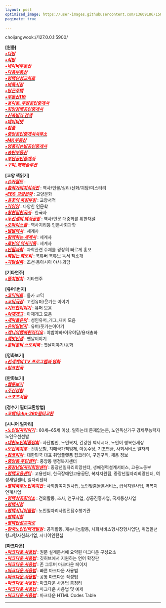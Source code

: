 ```yaml
---
layout: post
optimized_image: https://user-images.githubusercontent.com/13609186/158834851-5c5d7736-001b-448d-8bb6-eb99f2f16233.jpg
paginate: true

---
```


choijangwook://127.0.0.1:5900/



**[원룸]** <br>
[<span style="color:red">***▪다방***</span>](https://dabangapp.com/)<br>
[<span style="color:red">***▪직방***</span>](https://www.zigbang.com/)<br>
[<span style="color:red">***▪네이버부동산***</span>](https://land.naver.com/)<br>
[<span style="color:red">***▪다음부동산***</span>](https://realty.daum.net/)<br>
[<span style="color:red">***▪평택안성교차로***</span>](http://land.ptkcr.com/offer/?cateid_group=0001&trade=1)<br>
[<span style="color:red">***▪벼룩시장***</span>](https://www.findhouse.co.kr/land/map/web/index.do?typeThing1=01)<br>
[<span style="color:red">***▪당근주택***</span>](https://crhousing.co.kr/index.php?usr_view=pc)<br>
[<span style="color:red">***▪부동산119***</span>](https://www.bd119.com/realty/realty_list.asp?RealtyType=E&sido=%B0%E6%B1%E2)<br>
[<span style="color:red">***▪용이동_주원공인중개사***</span>](http://x8020.kmswb.kr/)<br>
[<span style="color:red">***▪희망경매공인중개사***</span>](http://m.withace.co.kr/beauty1092)<br>
[<span style="color:red">***▪신축빌라 검색***</span>](http://sellinghousing.kr/grid)<br>
[<span style="color:red">***▪데이터넷***</span>](http://www.datanet.co.kr/)<br>
[<span style="color:red">***▪집품***</span>](https://www.zippoom.com/)<br>
[<span style="color:red">***▪중앙공인중개사사무소***</span>](http://www.r114.net/T/0316838959)<br>
[<span style="color:red">***▪MK부동산***</span>](https://land.bizmk.kr/memul/list.php?bubcode=4122000000&mgroup=A&mclass=A01%2CA02%2CA03&bdiv=A&areadiv=&mseq=&JMJ=)<br>
[<span style="color:red">***▪명품리슈빌공인중개사***</span>](https://blog.naver.com/dw6066)<br>
[<span style="color:red">***▪송탄부동산***</span>](https://blog.naver.com/lkbmsk)<br>
[<span style="color:red">***▪부원공인중개사***</span>](https://blog.naver.com/yuri8515)<br>
[<span style="color:red">***▪구미_매매솔루션***</span>](http://www.gumisolution.com/)<br>


**[교양 책읽기]** <br>
[<span style="color:red">***▪슈카월드***</span>](https://www.youtube.com/channel/UCsJ6RuBiTVWRX156FVbeaGg) :  <br>
[<span style="color:red">***▪쏨작가의지식사전***</span>](https://www.youtube.com/c/%EC%8F%A8%EC%9E%91%EA%B0%80%EC%9D%98%EC%A7%80%EC%8B%9D%EC%82%AC%EC%A0%84) : 역사/인물/심리/신화/괴담/미스터리<br>
[<span style="color:red">***▪EBS 교양문화***</span>](https://www.youtube.com/c/EBSCulture/channels) : 교양문화<br>
[<span style="color:red">***▪윤꾼의 북킹부킹***</span>](https://www.youtube.com/c/%EC%9C%A4%EA%BE%BC%EC%9D%98%EB%B6%81%ED%82%B9%EB%B6%80%ED%82%B9) : 교양서적<br>
[<span style="color:red">***▪라임양***</span>](https://www.youtube.com/c/%EB%9D%BC%EC%9E%84%EC%96%91) : 다양한 인문학<br>
[<span style="color:red">***▪황현필한국사***</span>](https://www.youtube.com/c/%ED%99%A9%ED%98%84%ED%95%84%ED%95%9C%EA%B5%AD%EC%82%AC/videos) : 한국사<br>
[<span style="color:red">***▪두선생의 역사공장***</span>](https://www.youtube.com/channel/UC9JrTOkuLwzpyudwQqavXGg) : 역사/인문 대중화를 위한채널<br>
[<span style="color:red">***▪오마이스쿨***</span>](https://www.youtube.com/c/0hmyschool) : 역사지리등 인문사회과학<br>
[<span style="color:red">***▪별별역사***</span>](https://www.youtube.com/channel/UCYuiS1EYw54dEJVzseQSYXw/videos) : 세계사<br>
[<span style="color:red">***▪함께하는 세계사***</span>](https://www.youtube.com/channel/UCdop7AYwvReE6jK7M69MA2A) : 세계사<br>
[<span style="color:red">***▪로빈의 역사기록***</span>](https://www.youtube.com/channel/UCTy-6Pfkmv5fLTMOm04tw4g) : 세계사<br>
[<span style="color:red">***▪안될과학***</span>](https://www.youtube.com/channel/UCMc4EmuDxnHPc6pgGW-QWvQ) : 과학관련 주제를 굉장히 빠르게 홍보<br>
[<span style="color:red">***▪책읽는 책도리***</span>](https://www.youtube.com/channel/UCbaXu_mTn6ya_pabSkx7xxw/videos) : 북튜버 북튜브 독서 책소개<br>
[<span style="color:red">***▪괴담실록***</span>](https://www.youtube.com/c/%EA%B4%B4%EB%8B%B4%EC%8B%A4%EB%A1%9D/videos) : 조선·동아시아 야사·괴담<br>


**[기타연주]** <br>
[<span style="color:red">***▪뚱치땅치***</span>](https://www.youtube.com/c/%EB%9A%B1%EC%B9%98%EB%95%85%EC%B9%98Fingerstylish) : 기타연주<br>


**[유머1번지]** <br>
[<span style="color:red">***▪코믹마트***</span>](https://www.youtube.com/channel/UCJpGg1tfKID4YqvZCAig_Fw) : 몰카 코믹<br>
[<span style="color:red">***▪코믹극장***</span>](https://www.youtube.com/channel/UCYVYJ7AAiZpb8f8MVN3D7QA/videos) : 고전유머/웃기는 이야기<br>
[<span style="color:red">***▪기묘한이야기***</span>](https://www.youtube.com/channel/UCehO7ypk6O_A0zDWe0lZ__Q) : 유머 모음<br>
[<span style="color:red">***▪아재개그***</span>](https://www.youtube.com/channel/UCW0DcqnNHlVFKHZwHrEgRiw) : 아재개그 모음<br>
[<span style="color:red">***▪새마을유머***</span>](https://www.youtube.com/c/%EC%83%88%EB%A7%88%EC%9D%84%EC%9C%A0%EB%A8%B8/videos) : 성인유머_개그_재치 모음<br>
[<span style="color:red">***▪유머일번지***</span>](https://www.youtube.com/channel/UC0AAyspx3wCUd0e9UpjEHjQ) : 유머/웃기는이야기<br>
[<span style="color:red">***▪레니의행복한라디오***</span>](https://www.youtube.com/channel/UCgcg7B2sn0ko7JuZzZDiMEw) : 야밤야화/어우야담/용재총화<br>
[<span style="color:red">***▪책벗인생***</span>](https://www.youtube.com/channel/UCzL_SdGdToS9Sl997UND0fQ/videos) : 옛날이야기<br>
[<span style="color:red">***▪콩닥콩닥 스토리북***</span>](https://www.youtube.com/channel/UCVXnb3PozBmStQ9MBaHVyfw/videos) : 옛날이야기/동화<br>


**[영화보기]** <br>
[<span style="color:red">***▪전세계의 TV 프로그램과 영화***</span>](https://www.viki.com/explore)<br>
[<span style="color:red">***▪링크천국***</span>](https://www.hotword.site/bbs/group.php?gr_id=cn)<br>


**[만화보기]** <br>
[<span style="color:red">***▪웹툰보기***</span>](https://newtoki123.com/webtoon?toon=%EC%9D%BC%EB%B0%98%EC%9B%B9%ED%88%B0)<br>
[<span style="color:red">***▪주간경향***</span>](http://sports.khan.co.kr/comics/comics_genre.html)<br>
[<span style="color:red">***▪스포츠서울***</span>](http://comic.sportsseoul.com/)<br>


**[정수기 필터교환방법]** <br>
[<span style="color:red">***▪코웨이chp-260필터교환***</span>](https://www.youtube.com/watch?v=B92qHPJHWfA)<br>


**[시니어 일자리]** <br>
[<span style="color:red">***▪노인일자리여기***</span>](https://www.seniorro.or.kr:4431) : 60세~65세 이상, 일하는데 문제없는분, 노인독신가구 경제무능력자노인우선선발<br>
[<span style="color:red">***▪대한노인회중앙회***</span>](http://www.koreapeople.co.kr/) : 사단법인, 노인복지, 건강한 백세시대, 노인이 행복한세상<br>
[<span style="color:red">***▪보건복지부***</span>](http://www.mohw.go.kr) : 건강보험, 치매국가책임제, 아동수당, 기초연금, 사회서비스 일자리<br>
[<span style="color:red">***▪잡코리아***</span>](https://www.jobkorea.co.kr/) : 대한민국 대표 취업플랫폼 잡코리아, 구인구직, 채용 정보<br>
[<span style="color:red">***▪중앙동 주민센터***</span>](https://www.pyeongtaek.go.kr/csc/jungang/contents.do?mId=0205000000) : 중앙동 행정복지센터<br>
[<span style="color:red">***▪중장년일자리희망센터***</span>](http://pyeongtaekcci.korcham.net/front/board/boardContentsView.do?boardId=10160&contId=49064&menuId=1318) : 중장년일자리희망센터, 생애경력설계서비스, 고용노동부<br>
[<span style="color:red">***▪평택고용센터***</span>](https://www.work.go.kr/pyeongtaek/main.do) : 고용센터, 한국장애인고용공단, 복지지원팀, 중장년일자리희망센터, 여성새일센터, 일자리센터<br>
[<span style="color:red">***▪평택북부노인복지관***</span>](https://bbnoin.or.kr:41004/) : 사회참여지원사업, 노인맞춤돌봄서비스, 급식지원사업, 역복지연계사업<br>
[<span style="color:red">***▪평택상공회의소***</span>](https://pyeongtaekcci.korcham.net/front/user/main.do) : 건의활동, 조사, 연구사업, 상공진흥사업, 국제통상사업<br>
[<span style="color:red">***▪평택시청***</span>](https://www.pyeongtaek.go.kr/intro.jsp)<br>
[<span style="color:red">***▪평택시니어클럽***</span>](http://www.ptseniorclub.or.kr/) : 노인일자리사업전담수행기관<br>
[<span style="color:red">***▪평택시청***</span>](https://www.pyeongtaek.go.kr/intro.jsp)<br>
[<span style="color:red">***▪평택안성교차로***</span>](http://www.ptkcr.com/)<br>
[<span style="color:red">***▪한국노인인력개발원***</span>](https://www.kordi.or.kr/main.do) : 공익활동, 재능나눔활동, 사회서비스형시장형사업단, 취업알선형고령자친화기업, 시니어인턴십<br>


**[마크다운]** <br>
[<span style="color:red">***▪마크다운 사용법***</span>](https://www.markdownguide.org/basic-syntax) : 원문 설계문서에 요약된 마크다운 구성요소<br>
[<span style="color:red">***▪마크다운 사용법***</span>](http://www.rubycoloredglasses.com/2013/04/languages-supported-by-github-flavored-markdown/) : 깃허브에서 지원하는 언어 확장판<br>
[<span style="color:red">***▪마크다운 사용법***</span>](https://nolboo.kim/blog/2013/09/07/john-gruber-markdown/) : 존 그루버 마크다운 페이지<br>
[<span style="color:red">***▪마크다운 사용법***</span>](http://taewan.kim/post/markdown/#chapter-2) : 빠른 마크다운 사용법<br>
[<span style="color:red">***▪마크다운 사용법***</span>](https://gist.github.com/ihoneymon/652be052a0727ad59601) : 공통 마크다운 작성법<br>
[<span style="color:red">***▪마크다운 사용법***</span>](https://heropy.blog/2017/09/30/markdown/) : 마크다운 사용법 총정리<br>
[<span style="color:red">***▪마크다운 사용법***</span>](https://theorydb.github.io/envops/2019/05/22/envops-blog-how-to-use-md/) : 마크다운 사용법 및 예제<br>
[<span style="color:red">***▪마크다운 사용법***</span>](https://ascii.cl/htmlcodes.htm) : 마크다운 HTML Codes Table<br>

---

